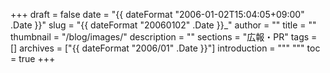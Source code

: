 +++
draft = false
date = "{{ dateFormat "2006-01-02T15:04:05+09:00" .Date }}"
slug = "{{ dateFormat "20060102" .Date }}_"
author = ""
title = ""
thumbnail = "/blog/images/"
description = ""
sections = "広報・PR"
tags = []
archives = ["{{ dateFormat "2006/01" .Date }}"]
introduction = """ """
toc = true
+++
